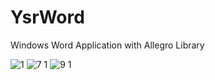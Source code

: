 # YsrWord
Windows Word Application with Allegro Library

![1](https://user-images.githubusercontent.com/27684451/31316847-4758b07c-ac3e-11e7-8009-f1cd99b8fda7.png)
![7 1](https://user-images.githubusercontent.com/27684451/31316848-47596dd2-ac3e-11e7-906a-e4ad8d84da08.png)
![9 1](https://user-images.githubusercontent.com/27684451/31316849-475b8e64-ac3e-11e7-89d8-a708465b4ed5.png)
